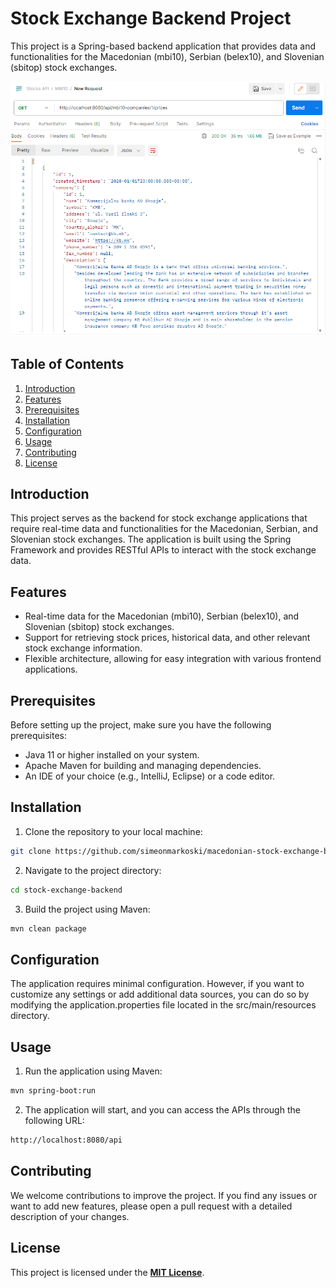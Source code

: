 # Stock Exchange Backend Project

This project is a Spring-based backend application that provides data and functionalities for the Macedonian (mbi10), Serbian (belex10), and Slovenian (sbitop) stock exchanges.

![Screenshot](screenshot.png)

## Table of Contents
1. [Introduction](#introduction)
2. [Features](#features)
3. [Prerequisites](#prerequisites)
4. [Installation](#installation)
5. [Configuration](#configuration)
6. [Usage](#usage)
7. [Contributing](#contributing)
8. [License](#license)

## Introduction

This project serves as the backend for stock exchange applications that require real-time data and functionalities for the Macedonian, Serbian, and Slovenian stock exchanges. The application is built using the Spring Framework and provides RESTful APIs to interact with the stock exchange data.

## Features

- Real-time data for the Macedonian (mbi10), Serbian (belex10), and Slovenian (sbitop) stock exchanges.
- Support for retrieving stock prices, historical data, and other relevant stock exchange information.
- Flexible architecture, allowing for easy integration with various frontend applications.

## Prerequisites

Before setting up the project, make sure you have the following prerequisites:

- Java 11 or higher installed on your system.
- Apache Maven for building and managing dependencies.
- An IDE of your choice (e.g., IntelliJ, Eclipse) or a code editor.

## Installation

1. Clone the repository to your local machine:

```bash
git clone https://github.com/simeonmarkoski/macedonian-stock-exchange-back-end.git
```

2. Navigate to the project directory:

```bash
cd stock-exchange-backend
```

3. Build the project using Maven:

```bash
mvn clean package
```

## Configuration

The application requires minimal configuration. However, if you want to customize any settings or add additional data sources, you can do so by modifying the application.properties file located in the src/main/resources directory.

## Usage

1. Run the application using Maven:

```bash
mvn spring-boot:run
```

2. The application will start, and you can access the APIs through the following URL:

```bash 
http://localhost:8080/api
```

## Contributing

We welcome contributions to improve the project. If you find any issues or want to add new features, please open a pull request with a detailed description of your changes.

## License

This project is licensed under the <u><b>MIT License</b></u>.
